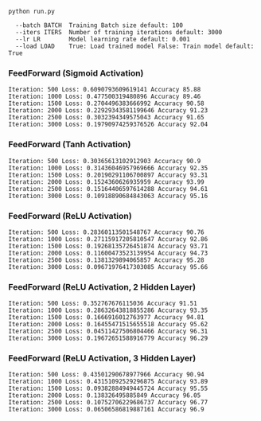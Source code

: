 
```shell
python run.py
```
```shell
  --batch BATCH  Training Batch size default: 100
  --iters ITERS  Number of training iterations default: 3000
  --lr LR        Model learning rate default: 0.001
  --load LOAD    True: Load trained model False: Train model default: True

```

### FeedForward (Sigmoid Activation)
```text
Iteration: 500 Loss: 0.6090793609619141 Accuracy 85.88
Iteration: 1000 Loss: 0.477500319480896 Accuracy 89.46
Iteration: 1500 Loss: 0.2704496383666992 Accuracy 90.58
Iteration: 2000 Loss: 0.22929343581199646 Accuracy 91.23
Iteration: 2500 Loss: 0.3032394349575043 Accuracy 91.65
Iteration: 3000 Loss: 0.19790974259376526 Accuracy 92.04
```


### FeedForward (Tanh Activation)
```text
Iteration: 500 Loss: 0.30365613102912903 Accuracy 90.9
Iteration: 1000 Loss: 0.31436046957969666 Accuracy 92.35
Iteration: 1500 Loss: 0.20190291106700897 Accuracy 93.31
Iteration: 2000 Loss: 0.1524360626935959 Accuracy 93.99
Iteration: 2500 Loss: 0.15164406597614288 Accuracy 94.61
Iteration: 3000 Loss: 0.10918890684843063 Accuracy 95.16
```


### FeedForward (ReLU Activation)
```text
Iteration: 500 Loss: 0.28360113501548767 Accuracy 90.76
Iteration: 1000 Loss: 0.27115917205810547 Accuracy 92.86
Iteration: 1500 Loss: 0.19268135726451874 Accuracy 93.71
Iteration: 2000 Loss: 0.11600473523139954 Accuracy 94.73
Iteration: 2500 Loss: 0.1381329894065857 Accuracy 95.28
Iteration: 3000 Loss: 0.09671976417303085 Accuracy 95.66
```


### FeedForward (ReLU Activation, 2 Hidden Layer)
```text
Iteration: 500 Loss: 0.352767676115036 Accuracy 91.51
Iteration: 1000 Loss: 0.28632643818855286 Accuracy 93.35
Iteration: 1500 Loss: 0.1666916012763977 Accuracy 94.81
Iteration: 2000 Loss: 0.16455471515655518 Accuracy 95.62
Iteration: 2500 Loss: 0.04511427506804466 Accuracy 96.31
Iteration: 3000 Loss: 0.19672651588916779 Accuracy 96.29
```

### FeedForward (ReLU Activation, 3 Hidden Layer)
```text
Iteration: 500 Loss: 0.43501290678977966 Accuracy 90.94
Iteration: 1000 Loss: 0.43151092529296875 Accuracy 93.89
Iteration: 1500 Loss: 0.09382884949445724 Accuracy 95.55
Iteration: 2000 Loss: 0.138326495885849 Accuracy 96.05
Iteration: 2500 Loss: 0.10752706229686737 Accuracy 96.77
Iteration: 3000 Loss: 0.06506586819887161 Accuracy 96.9
```

<!--![Figure_0.png](figures/Figure_0.png)  ![Figure_1.png](figures/Figure_1.png)-->

<!--![Figure_2.png](figures/Figure_2.png) ![Figure_3.png](figures/Figure_3.png)-->

<!--![Figure_4.png](figures/Figure_4.png) ![Figure_5.png](figures/Figure_5.png)-->

<!--![Figure_6.png](figures/Figure_6.png) ![Figure_7.png](figures/Figure_7.png)-->

<!--![Figure_8.png](figures/Figure_8.png) ![Figure_9.png](figures/Figure_9.png)-->


